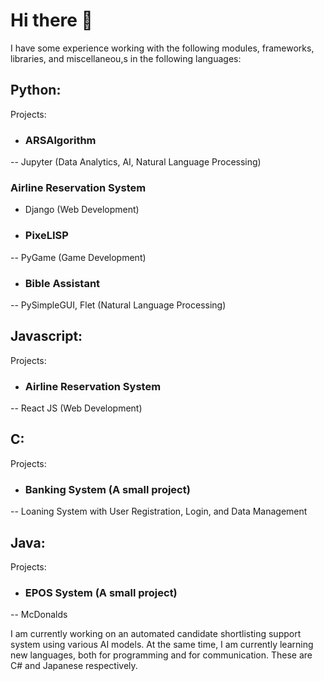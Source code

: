 # Hi there 👋

I have some experience working with the following modules, frameworks, libraries, and miscellaneou,s in the following languages:

## Python:
  Projects:
  - ### ARSAlgorithm
  -- Jupyter (Data Analytics, AI, Natural Language Processing)
  
  ### Airline Reservation System
  - Django (Web Development)

  - ### PixeLISP
  -- PyGame (Game Development)

  - ### Bible Assistant
  -- PySimpleGUI, Flet (Natural Language Processing)
  
  
## Javascript:
  Projects:
  - ### Airline Reservation System
  -- React JS (Web Development)

## C: 
  Projects:
  - ### Banking System (A small project)
  -- Loaning System with User Registration, Login, and Data Management

## Java: 
  Projects:
  - ### EPOS System (A small project)
  -- McDonalds

I am currently working on an automated candidate shortlisting support system using various AI models.
At the same time, I am currently learning new languages, both for programming and for communication. These are C# and Japanese respectively.

<!--
**gentdimad/gentdimad** is a ✨ _special_ ✨ repository because its `README.md` (this file) appears on your GitHub profile.

Here are some ideas to get you started:

- 🔭 I’m currently working on ...
- 🌱 I’m currently learning ...
- 👯 I’m looking to collaborate on ...
- 🤔 I’m looking for help with ...
- 💬 Ask me about ...
- 📫 How to reach me: ...
- 😄 Pronouns: ...
- ⚡ Fun fact: ...
-->
